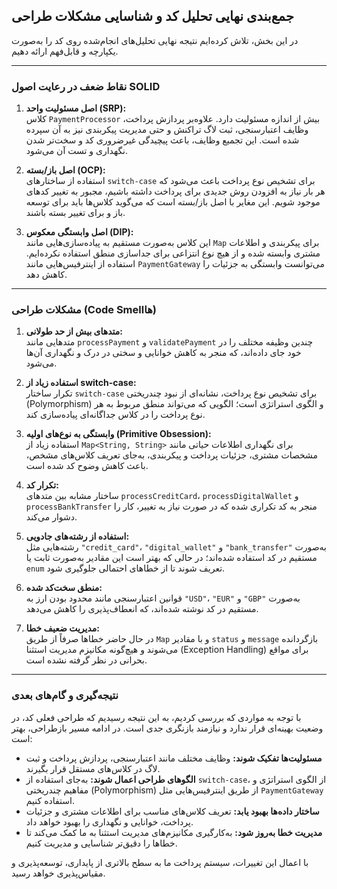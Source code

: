 ## جمع‌بندی نهایی تحلیل کد و شناسایی مشکلات طراحی

در این بخش، تلاش کرده‌ایم نتیجه نهایی تحلیل‌های انجام‌شده روی کد را به‌صورت یکپارچه و قابل‌فهم ارائه دهیم.

---

### نقاط ضعف در رعایت اصول SOLID

1. **اصل مسئولیت واحد (SRP):**  
   کلاس `PaymentProcessor` بیش از اندازه مسئولیت دارد. علاوه‌بر پردازش پرداخت، وظایف اعتبارسنجی، ثبت لاگ تراکنش و حتی مدیریت پیکربندی نیز به آن سپرده شده است. این تجمیع وظایف، باعث پیچیدگی غیرضروری کد و سخت‌تر شدن نگهداری و تست آن می‌شود.

2. **اصل باز/بسته (OCP):**  
   استفاده از ساختارهای `switch-case` برای تشخیص نوع پرداخت باعث می‌شود که هر بار نیاز به افزودن روش جدیدی برای پرداخت داشته باشیم، مجبور به تغییر کدهای موجود شویم. این مغایر با اصل باز/بسته است که می‌گوید کلاس‌ها باید برای توسعه باز و برای تغییر بسته باشند.

3. **اصل وابستگی معکوس (DIP):**  
   این کلاس به‌صورت مستقیم به پیاده‌سازی‌هایی مانند `Map` برای پیکربندی و اطلاعات مشتری وابسته شده و از هیچ نوع انتزاعی برای جداسازی منطق استفاده نکرده‌ایم. استفاده از اینترفیس‌هایی مانند `PaymentGateway` می‌توانست وابستگی به جزئیات را کاهش دهد.

---

### مشکلات طراحی (Code Smellها)

1. **متدهای بیش از حد طولانی:**  
   متدهایی مانند `processPayment` و `validatePayment` چندین وظیفه مختلف را در خود جای داده‌اند، که منجر به کاهش خوانایی و سختی در درک و نگهداری آن‌ها می‌شود.

2. **استفاده زیاد از switch-case:**  
   تکرار ساختار `switch-case` برای تشخیص نوع پرداخت، نشانه‌ای از نبود چندریختی (Polymorphism) و الگوی استراتژی است؛ الگویی که می‌تواند منطق مربوط به هر نوع پرداخت را در کلاس جداگانه‌ای پیاده‌سازی کند.

3. **وابستگی به نوع‌های اولیه (Primitive Obsession):**  
   استفاده زیاد از `Map<String, String>` برای نگهداری اطلاعات حیاتی مانند مشخصات مشتری، جزئیات پرداخت و پیکربندی، به‌جای تعریف کلاس‌های مشخص، باعث کاهش وضوح کد شده است.

4. **تکرار کد:**  
   ساختار مشابه بین متدهای `processCreditCard`، `processDigitalWallet` و `processBankTransfer` منجر به کد تکراری شده که در صورت نیاز به تغییر، کار را دشوار می‌کند.

5. **استفاده از رشته‌های جادویی:**  
   رشته‌هایی مثل `"credit_card"`، `"digital_wallet"` و `"bank_transfer"` به‌صورت مستقیم در کد استفاده شده‌اند؛ در حالی که بهتر است این مقادیر به‌صورت ثابت یا `enum` تعریف شوند تا از خطاهای احتمالی جلوگیری شود.

6. **منطق سخت‌کد شده:**  
   قوانین اعتبارسنجی مانند محدود بودن ارز به `"USD"`، `"EUR"` و `"GBP"` به‌صورت مستقیم در کد نوشته شده‌اند، که انعطاف‌پذیری را کاهش می‌دهد.

7. **مدیریت ضعیف خطا:**  
   در حال حاضر خطاها صرفاً از طریق `Map` و با مقادیر `status` و `message` بازگردانده می‌شوند و هیچ‌گونه مکانیزم مدیریت استثنا (Exception Handling) برای مواقع بحرانی در نظر گرفته نشده است.

---

### نتیجه‌گیری و گام‌های بعدی

با توجه به مواردی که بررسی کردیم، به این نتیجه رسیدیم که طراحی فعلی کد، در وضعیت بهینه‌ای قرار ندارد و نیازمند بازنگری جدی است. در ادامه مسیر بازطراحی، بهتر است:

- **مسئولیت‌ها تفکیک شوند:** وظایف مختلف مانند اعتبارسنجی، پردازش پرداخت و ثبت لاگ در کلاس‌های مستقل قرار بگیرند.
- **الگوهای طراحی اعمال شوند:** به‌جای استفاده از `switch-case`، از الگوی استراتژی و مفاهیم چندریختی (Polymorphism) از طریق اینترفیس‌هایی مثل `PaymentGateway` استفاده کنیم.
- **ساختار داده‌ها بهبود یابد:** تعریف کلاس‌های مناسب برای اطلاعات مشتری و جزئیات پرداخت، خوانایی و نگهداری را بهبود خواهد داد.
- **مدیریت خطا به‌روز شود:** به‌کارگیری مکانیزم‌های مدیریت استثنا به ما کمک می‌کند تا خطاها را دقیق‌تر شناسایی و مدیریت کنیم.

با اعمال این تغییرات، سیستم پرداخت ما به سطح بالاتری از پایداری، توسعه‌پذیری و مقیاس‌پذیری خواهد رسید.


